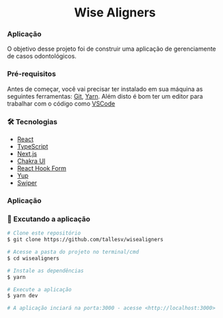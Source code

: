 <h1 align="center">Wise Aligners</h1>

### Aplicação

O objetivo desse projeto foi de construir uma aplicação de gerenciamente de casos odontológicos.


### Pré-requisitos

Antes de começar, você vai precisar ter instalado em sua máquina as seguintes ferramentas:
[Git](https://git-scm.com), [Yarn](https://classic.yarnpkg.com/pt-BR/).
Além disto é bom ter um editor para trabalhar com o código como [VSCode](https://code.visualstudio.com/)

### 🛠 Tecnologias

- [React](https://pt-br.reactjs.org/)
- [TypeScript](https://www.typescriptlang.org/)
- [Next.js](https://nextjs.org/)
- [Chakra UI](https://chakra-ui.com/)
- [React Hook Form](https://react-hook-form.com/)
- [Yup](https://github.com/jquense/yup)
- [Swiper](https://swiperjs.com/)

### Aplicação


### 🎲 Excutando a aplicação

```bash
# Clone este repositório
$ git clone https://github.com/tallesv/wisealigners

# Acesse a pasta do projeto no terminal/cmd
$ cd wisealigners

# Instale as dependências
$ yarn

# Execute a aplicação
$ yarn dev

# A aplicação inciará na porta:3000 - acesse <http://localhost:3000>
```
